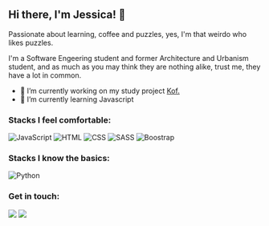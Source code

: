 ## Hi there, I'm Jessica! 👋

Passionate about learning, coffee and puzzles, yes, I'm that weirdo who likes puzzles.

I'm a Software Engeering student and former Architecture and Urbanism student, and as much as you may think they are nothing alike, trust me, they have a lot in common. 

* 🔭 I’m currently working on my study project [Kof.](https://jessicagbsg.github.io/project-Kof./)
* 🌱 I’m currently learning Javascript


### Stacks I feel comfortable:

![JavaScript](https://img.shields.io/badge/JavaScript-F7DF1E?style=for-the-badge&logo=JavaScript&logoColor=black) 
![HTML](https://img.shields.io/badge/HTML-E34F26?style=for-the-badge&logo=html5&logoColor=white) 
![CSS](https://img.shields.io/badge/CSS-1572B6?style=for-the-badge&logo=css3&logoColor=white) 
![SASS](https://img.shields.io/badge/SASS-CC6699?style=for-the-badge&logo=SASS&logoColor=white) 
![Boostrap](https://img.shields.io/badge/Bootstrap-7952B3?style=for-the-badge&logo=Bootstrap&logoColor=white)

### Stacks I know the basics:
![Python](https://img.shields.io/badge/Python-3776AB?style=for-the-badge&logo=python&logoColor=white)

### Get in touch:
<a href="mailto:jessicagbsg@gmail.com"><img src="https://img.shields.io/badge/Gmail-EA4335?style=for-the-badge&logo=gmail&logoColor=white"></a>
<a href="https://www.linkedin.com/in/jessicagondim/"><img src="https://img.shields.io/badge/LinkedIn-0A66C2?style=for-the-badge&logo=linkedin&logoColor=white"></a>

